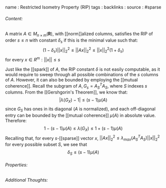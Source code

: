 name : Restricted Isometry Property (RIP)
tags : 
backlinks : 
source : #sparse 

###### Content:
A matrix $A \in M_{n\times m}(\textbf{R})$, with [[norm]]alized columns, satisfies the RIP of order $s\leq n$ with constant $\delta_s$ if this is the minimal value such that: $$(1-\delta_s)||x||_2^2 \leq ||Ax||^2_2 \leq ||x||_2^2(1+\delta_s)$$
for every $x \in R^m:||x|| \leq s$

Just like the [[spark]] of $A$, the RIP constant $\delta$ is not easily computable, as it would require to sweep through all possible combinations of the $s$ columns of $A$. However, it can also be bounded by employing the [[mutual coherence]]. Recall the subgram of $A,G_s=A_S^TA_S$, where $S$ indexes $s$ columns. From the [[Gershgorin's Theorem]], we know that: $$|\lambda(G_X)-1| \leq (s-1)\mu(A)$$ since $G_S$ has ones in its diagonal ($A$ is normalized), and each off-diagonal entry can be bounded by the [[mutual coherence]] $\mu(A)$ in absolute value. Therefore:
$$1-(s-1)\mu(A) \leq \lambda(G_X) \leq 1+(s-1)\mu(A)$$Recalling that, for every $s$-[[sparse]] vector $x$, $||Ax||^2_2 \leq \lambda_{max}(A_S^TA_S)||x||^2_2$ for every possible subset $S$, we see that $$\delta_S \leq (s-1)\mu(A)$$

###### Properties:

###### Additional Thoughts:
